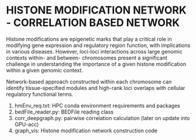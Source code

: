 # HISTONE MODIFICATION NETWORK - CORRELATION BASED NETWORK

Histone modifications are epigenetic marks that play a critical role in modifying gene expression and regulatory region function, with implications in various diseases. However, loci-loci interactions across large genomic contexts within- and between- chromosomes present a significant challenge in understanding the importance of a given histone modification within a given genomic context.

Network-based approach constructed within each chromosome can identify tissue-specified modules and high-rank loci overlaps with cellular regulatory functional terms.

1. hmEnv_req.txt: HPC conda environment requirements and packages
2. bedFile_reader.py: BEDFile reading class
3. corr_deepgraph.py: pairwise correlation calculation (later on update into GPU-acc)
4. graph_vis: Histone modification network construction code
